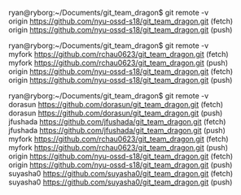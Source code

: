 ryan@ryborg:~/Documents/git_team_dragon$ git remote -v  
origin	https://github.com/nyu-ossd-s18/git_team_dragon.git (fetch)  
origin	https://github.com/nyu-ossd-s18/git_team_dragon.git (push)  

ryan@ryborg:~/Documents/git_team_dragon$ git remote -v  
myfork	https://github.com/rchau0623/git_team_dragon.git (fetch)  
myfork	https://github.com/rchau0623/git_team_dragon.git (push)  
origin	https://github.com/nyu-ossd-s18/git_team_dragon.git (fetch)  
origin	https://github.com/nyu-ossd-s18/git_team_dragon.git (push)  

ryan@ryborg:~/Documents/git_team_dragon$ git remote -v  
dorasun	https://github.com/dorasun/git_team_dragon.git (fetch)  
dorasun	https://github.com/dorasun/git_team_dragon.git (push)  
jfushada	https://github.com/jfushada/git_team_dragon.git (fetch)  
jfushada	https://github.com/jfushada/git_team_dragon.git (push)  
myfork	https://github.com/rchau0623/git_team_dragon.git (fetch)  
myfork	https://github.com/rchau0623/git_team_dragon.git (push)  
origin	https://github.com/nyu-ossd-s18/git_team_dragon.git (fetch)  
origin	https://github.com/nyu-ossd-s18/git_team_dragon.git (push)  
suyasha0	https://github.com/suyasha0/git_team_dragon.git (fetch)  
suyasha0	https://github.com/suyasha0/git_team_dragon.git (push)  

